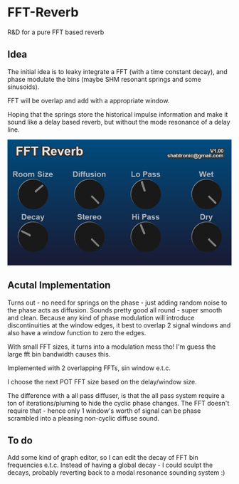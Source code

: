 # FFT-Reverb
R&amp;D for a pure FFT based reverb 

## Idea

The initial idea is to leaky integrate a FFT (with a time constant decay), and phase modulate the bins (maybe SHM resonant springs and some sinusoids).

FFT will be overlap and add with a appropriate window.

Hoping that the springs store the historical impulse information and make it sound like a delay based reverb, but without the mode resonance of a delay line.

![](./Images/FFTReverb.png)

## Acutal Implementation

Turns out - no need for springs on the phase - just adding random noise to the phase acts as diffusion.
Sounds pretty good all round - super smooth and clean. Because any kind of phase modulation will introduce discontinuities at the window edges, it best to overlap 2 signal windows and also have a window function to zero the edges.

With small FFT sizes, it turns into a modulation mess tho! I'm guess the large fft bin bandwidth causes this.

Implemented with 2 overlapping FFTs, sin window e.t.c.

I choose the next POT FFT size based on the delay/window size.

The difference with a all pass diffuser, is that the all pass system require a ton of iterations/pluming to hide the cyclic phase changes. The FFT doesn't require that - hence
only 1 window's worth of signal can be phase scrambled into a pleasing non-cyclic diffuse sound.

## To do

Add some kind of graph editor, so I can edit the decay of FFT bin frequencies e.t.c. Instead of having a global decay - I could sculpt the decays, probably reverting back to a modal resonance sounding system :)

